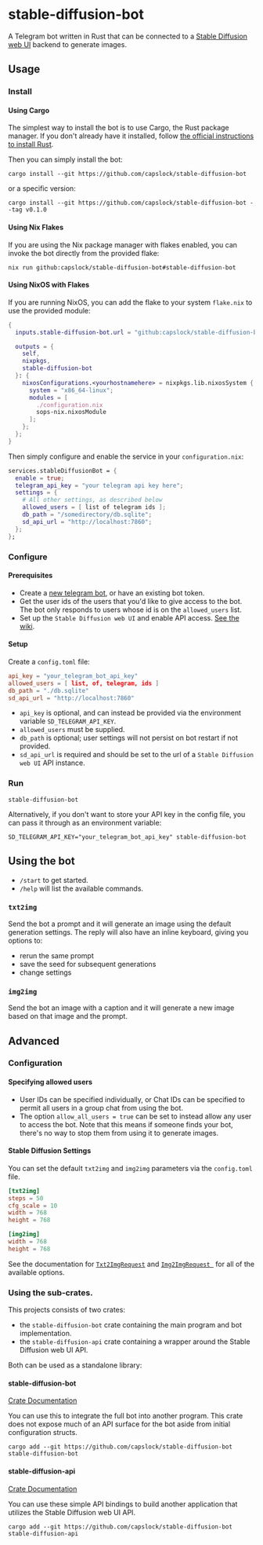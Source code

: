 # stable-diffusion-bot

A Telegram bot written in Rust that can be connected to a
[Stable Diffusion web UI](https://github.com/AUTOMATIC1111/stable-diffusion-webui)
backend to generate images.

## Usage

### Install

#### Using Cargo

The simplest way to install the bot is to use Cargo, the Rust package manager.
If you don't already have it installed, follow
[the official instructions to install Rust](https://www.rust-lang.org/tools/install).

Then you can simply install the bot:

```shell
cargo install --git https://github.com/capslock/stable-diffusion-bot
```

or a specific version:

```shell
cargo install --git https://github.com/capslock/stable-diffusion-bot --tag v0.1.0
```

#### Using Nix Flakes

If you are using the Nix package manager with flakes enabled, you can invoke the
bot directly from the provided flake:

```shell
nix run github:capslock/stable-diffusion-bot#stable-diffusion-bot
```

#### Using NixOS with Flakes

If you are running NixOS, you can add the flake to your system `flake.nix` to
use the provided module:

```nix
{
  inputs.stable-diffusion-bot.url = "github:capslock/stable-diffusion-bot";

  outputs = {
    self,
    nixpkgs,
    stable-diffusion-bot
  }: {
    nixosConfigurations.<yourhostnamehere> = nixpkgs.lib.nixosSystem {
      system = "x86_64-linux";
      modules = [
        ./configuration.nix
        sops-nix.nixosModule
      ];
    };
  };
}
```

Then simply configure and enable the service in your `configuration.nix`:

```nix
services.stableDiffusionBot = {
  enable = true;
  telegram_api_key = "your telegram api key here";
  settings = {
    # All other settings, as described below
    allowed_users = [ list of telegram ids ];
    db_path = "/somedirectory/db.sqlite";
    sd_api_url = "http://localhost:7860";
  };
};
```

### Configure

#### Prerequisites

* Create a
  [new telegram bot](https://core.telegram.org/bots/features#creating-a-new-bot),
  or have an existing bot token.
* Get the user ids of the users that you'd like to give access to the bot.
  The bot only responds to users whose id is on the `allowed_users` list.
* Set up the `Stable Diffusion web UI` and enable API access.
  [See the wiki](https://github.com/AUTOMATIC1111/stable-diffusion-webui/wiki/API).

#### Setup

Create a `config.toml` file:

```toml
api_key = "your_telegram_bot_api_key"
allowed_users = [ list, of, telegram, ids ]
db_path = "./db.sqlite"
sd_api_url = "http://localhost:7860"
```

* `api_key` is optional, and can instead be provided via the environment
  variable `SD_TELEGRAM_API_KEY`.
* `allowed_users` must be supplied.
* `db_path` is optional; user settings will not persist on bot restart if not
  provided.
* `sd_api_url` is required and should be set to the url of a
  `Stable Diffusion web UI` API instance.

### Run

```shell
stable-diffusion-bot
```

Alternatively, if you don't want to store your API key in the config file, you
can pass it through as an environment variable:

```shell
SD_TELEGRAM_API_KEY="your_telegram_bot_api_key" stable-diffusion-bot
```

## Using the bot

* `/start` to get started.
* `/help` will list the available commands.

### `txt2img`

Send the bot a prompt and it will generate an image using the default generation
settings. The reply will also have an inline keyboard, giving you options to:
  * rerun the same prompt
  * save the seed for subsequent generations
  * change settings

### `img2img`

Send the bot an image with a caption and it will generate a new image based on
that image and the prompt.

## Advanced

### Configuration

#### Specifying allowed users

* User IDs can be specified individually, or Chat IDs can be specified to permit
  all users in a group chat from using the bot.
* The option `allow_all_users = true` can be set to instead allow any user to
  access the bot. Note that this means if someone finds your bot, there's no way
  to stop them from using it to generate images.

#### Stable Diffusion Settings

You can set the default `txt2img` and `img2img` parameters via the `config.toml` file.

```toml
[txt2img]
steps = 50
cfg_scale = 10
width = 768
height = 768

[img2img]
width = 768
height = 768
```

See the documentation for
[`Txt2ImgRequest`](https://capslock.github.io/stable-diffusion-bot/stable_diffusion_api/struct.Txt2ImgRequest.html)
and
[`Img2ImgRequest `](https://capslock.github.io/stable-diffusion-bot/stable_diffusion_api/struct.Img2ImgRequest.html)
for all of the available options.

### Using the sub-crates.

This projects consists of two crates:
* the `stable-diffusion-bot` crate containing the main program and bot
  implementation.
* the `stable-diffusion-api` crate containing a wrapper around the Stable
  Diffusion web UI API.

Both can be used as a standalone library:

#### stable-diffusion-bot

[Crate Documentation](https://capslock.github.io/stable-diffusion-bot/stable_diffusion_bot/index.html)

You can use this to integrate the full bot into another program. This crate does
not expose much of an API surface for the bot aside from initial configuration
structs.

```shell
cargo add --git https://github.com/capslock/stable-diffusion-bot stable-diffusion-bot
```

#### stable-diffusion-api

[Crate Documentation](https://capslock.github.io/stable-diffusion-bot/stable_diffusion_api/index.html)

You can use these simple API bindings to build another application that utilizes
the Stable Diffusion web UI API.

```shell
cargo add --git https://github.com/capslock/stable-diffusion-bot stable-diffusion-api
```
